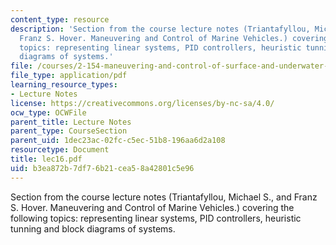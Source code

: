 ```yaml
---
content_type: resource
description: 'Section from the course lecture notes (Triantafyllou, Michael S., and
  Franz S. Hover. Maneuvering and Control of Marine Vehicles.) covering the following
  topics: representing linear systems, PID controllers, heuristic tunning and block
  diagrams of systems.'
file: /courses/2-154-maneuvering-and-control-of-surface-and-underwater-vehicles-13-49-fall-2004/b3ea872b7df76b21cea58a42801c5e96_lec16.pdf
file_type: application/pdf
learning_resource_types:
- Lecture Notes
license: https://creativecommons.org/licenses/by-nc-sa/4.0/
ocw_type: OCWFile
parent_title: Lecture Notes
parent_type: CourseSection
parent_uid: 1dec23ac-02fc-c5ec-51b8-196aa6d2a108
resourcetype: Document
title: lec16.pdf
uid: b3ea872b-7df7-6b21-cea5-8a42801c5e96
---
```

Section from the course lecture notes (Triantafyllou, Michael S., and Franz S. Hover. Maneuvering and Control of Marine Vehicles.) covering the following topics: representing linear systems, PID controllers, heuristic tunning and block diagrams of systems.